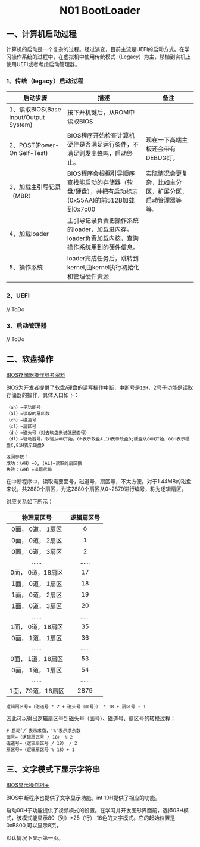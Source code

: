 # <h1 align="center">N01 BootLoader</h1>

## 一、计算机启动过程

计算机的启动是一个复杂的过程。经过演变，目前主流是UEFI的启动方式。在学习操作系统的过程中，在虚拟机中使用传统模式（Legacy）为主，移植到实机上使用UEFI或者考虑启动管理器。

### 1、传统（legacy）启动过程

| 启动步骤                               | 描述                                                           | 备注                           |
| ---------------------------------- | ------------------------------------------------------------ | ---------------------------- |
| 1、读取BIOS(Base Input/Output System) | 按下开机键后，从ROM中读取BIOS                                           |                              |
| 2、POST(Power-On Self-Test)         | BIOS程序开始检查计算机硬件是否满足运行条件，不满足则发出蜂鸣，启动终止。                       | 现在一下高端主板还会带有DEBUG灯。          |
| 3、加载主引导记录（MBR）                     | BIOS程序会根据引导顺序查找能启动的存储器（软盘/硬盘），并把有启动标志(0x55AA)的前512B加载到0x7c00 | 实际情况会更复杂，比如主分区，扩展分区，启动管理器等等。 |
| 4、加载loader                         | 主引导记录负责把操作系统的loader，加载进内存。loader负责加载内核，查询操作系统用到的硬件信息。        |                              |
| 5、操作系统                             | loader完成任务后，跳转到kernel,由kernel执行初始化和管理硬件资源                    |                              |

### 2、UEFI

// ToDo

### 3、启动管理器

// ToDo

## 二、软盘操作

[BIOS存储器操作参考资料](http://www.ctyme.com/intr/int-13.htm)

BIOS为开发者提供了软盘/硬盘的读写操作中断，中断号是`13H`，2号子功能是读取存储器的操作，具体入口如下：

```
（ah）=子功能号
（al）=读取的扇区数
（ch）=磁道号
（cl）=扇区号
（dh）=磁头号（对去软盘来说就是面号）
（dl）=驱动器号。软驱从0H开始，0h表示软盘A,1H表示软盘B;硬盘从80H开始，80H表示硬盘C,81H表示硬盘D

返回参数：
成功：（AH）=0, (AL)=读取的扇区数
失败：（AH）=出错代码
```

在中断程序中，读取需要面号，磁道号，扇区号，不太方便。对于1.44MB的磁盘来说，共2880个扇区，为这2880个扇区从0~2879进行编号，称为逻辑扇区。

对应关系如下所示：

| 物理扇区号       | 逻辑扇区号  |
|:-----------:|:------:|
| 0面， 0道， 1扇区 | 0      |
| 0面， 0道， 2扇区 | 1      |
| 0面， 0道， 3扇区 | 2      |
| ......      | ...... |
| 0面， 0道，18扇区 | 17     |
| 1面， 0道， 1扇区 | 18     |
| 1面， 0道， 2扇区 | 19     |
| 1面， 0道， 3扇区 | 20     |
| ......      | ...... |
| 1面， 0道，18扇区 | 35     |
| 0面， 1道， 1扇区 | 36     |
| ......      | ...... |
| 0面， 1道，18扇区 | 53     |
| 0面， 1道， 1扇区 | 54     |
| ......      | ...... |
| 1面，79道，18扇区 | 2879   |

```
逻辑扇区号=（磁道号 * 2 + 磁头号（面号）） * 18 + 扇区号 - 1
```

因此可以得出逻辑扇区号到磁头号（面号）、磁道号、扇区号的转换过程：

```
# 启动`/`表示求商，'%'表示求余数
面号=（逻辑扇区号 / 18） % 2
磁道号=（逻辑扇区号 / 18） / 2
扇区号=（逻辑扇区号 % 18）+ 1
```

## 三、文字模式下显示字符串

[BIOS显示操作相关](http://www.ctyme.com/intr/int-10.htm)

BIOS中断程序也提供了文字显示功能。int 10H提供了相应的功能。

启动00H子功能提供了视频模式的设置。在学习并开发图形界面前，选择03H模式，该模式能显示80（列）*25（行） 16色的文字模式。它的起始位置是0xB800,可以显示8页，

默认情况下显示第一页。